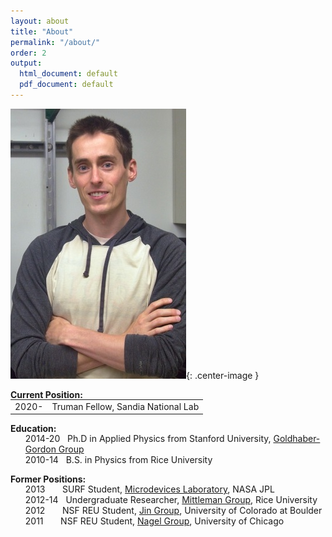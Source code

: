 ```yaml
---
layout: about
title: "About"
permalink: "/about/"
order: 2
output:
  html_document: default
  pdf_document: default
---
```

<style>
  .tab 
  {
    border:none !important;
    border-collapse: collapse;
  }
  .center-image
  {
    margin: 0 auto;
    display: block;
  }
</style>

![image](/img/dsc_0032b.jpg){: .center-image }

**Current Position:**  

<table style="border-collapse: collapse; border: none; margin-top: -15px;">
  <tr style="border: none;">
    <td style="border: none;">2020-</td>
    <td style="border: none;">Truman Fellow, Sandia National Lab</td>
  </tr>
</table>  

**Education:**  
<ul style="list-style-type:none;margin-top:-15px;">
  <li>2014-20 &nbsp; Ph.D in Applied Physics from Stanford University, <a href="https://ggg.stanford.edu/"> Goldhaber-Gordon Group</a></li>
  <li>2010-14 &nbsp; B.S. in Physics from Rice University</li>
</ul>  

**Former Positions:**  
<ul style="list-style-type:none;margin-top:-15px;">
  <li>2013  &nbsp; &nbsp; &nbsp; SURF Student, <a href="https://microdevices.jpl.nasa.gov/"> Microdevices Laboratory</a>, NASA JPL</li>
  <li>2012-14 &nbsp; Undergraduate Researcher, <a href="https://www.brown.edu/research/labs/mittleman/"> Mittleman Group</a>, Rice University</li>
  <li>2012  &nbsp; &nbsp; &nbsp; NSF REU Student, <a href="https://jila.colorado.edu/jin/"> Jin Group</a>, University of Colorado at Boulder</li>
  <li>2011  &nbsp; &nbsp; &nbsp; NSF REU Student, <a href="https://nagelgroup.uchicago.edu/Nagel-Group/index.html"> Nagel Group</a>, University of Chicago </li>
</ul>